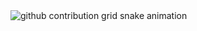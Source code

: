 <picture>
  <source media="(prefers-color-scheme: dark)" srcset="https://raw.githubusercontent.com/YHT-C/Computer408/output/github-contribution-grid-snake-dark.svg">
  <source media="(prefers-color-scheme: light)" srcset="https://raw.githubusercontent.com/YHT-C/Computer408/output/github-contribution-grid-snake.svg">
  <img alt="github contribution grid snake animation" src="https://raw.githubusercontent.com/YHT-C/Computer408/output/github-contribution-grid-snake.svg">
</picture>